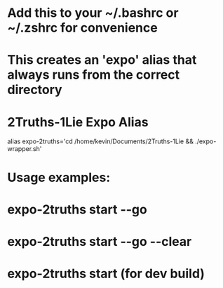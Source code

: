 # Add this to your ~/.bashrc or ~/.zshrc for convenience
# This creates an 'expo' alias that always runs from the correct directory

# 2Truths-1Lie Expo Alias
alias expo-2truths='cd /home/kevin/Documents/2Truths-1Lie && ./expo-wrapper.sh'

# Usage examples:
# expo-2truths start --go
# expo-2truths start --go --clear
# expo-2truths start (for dev build)
